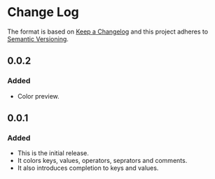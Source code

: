 # Change Log
The format is based on [Keep a Changelog](http://keepachangelog.com/en/1.0.0/)
and this project adheres to [Semantic Versioning](http://semver.org/spec/v2.0.0.html).

## 0.0.2
### Added
- Color preview.

## 0.0.1
### Added
- This is the initial release.
- It colors keys, values, operators, seprators and comments.
- It also introduces completion to keys and values.
